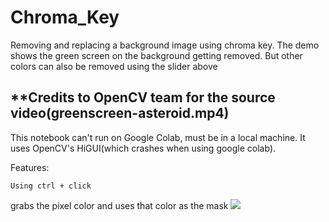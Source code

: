 # Chroma_Key
Removing and replacing a background image using chroma key. The demo shows the green screen on the background getting removed. But other colors can also be removed using the slider above

## **Credits to OpenCV team for the source video(greenscreen-asteroid.mp4)

This notebook can't run on Google Colab, must be in a local machine. It uses OpenCV's HiGUI(which crashes when using google colab).

Features:
```
Using ctrl + click
```
grabs the pixel color and uses that color as the mask
![](images/demo.png)
